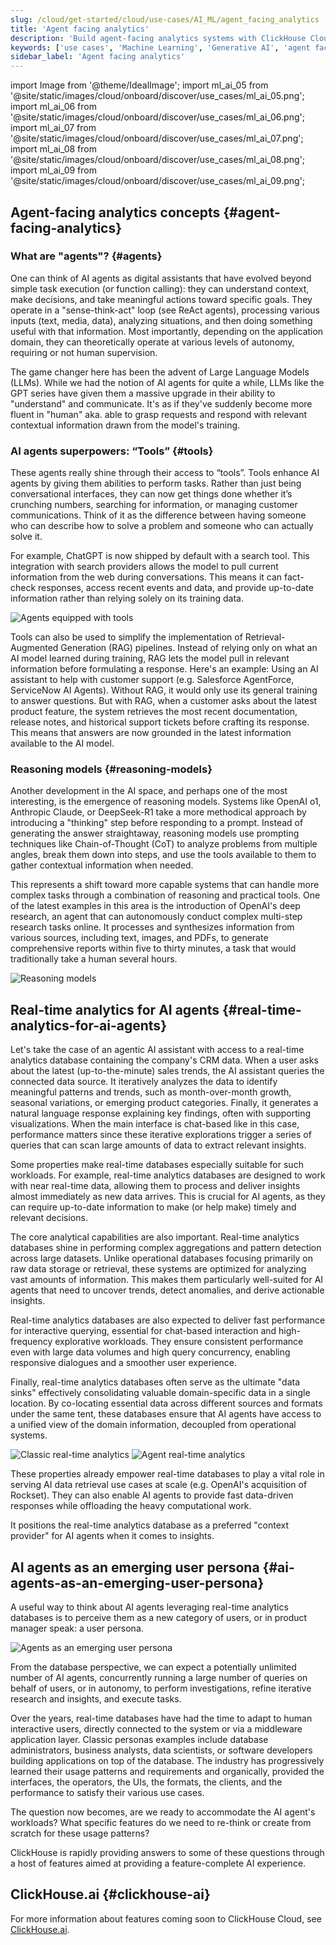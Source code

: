 ```yaml
---
slug: /cloud/get-started/cloud/use-cases/AI_ML/agent_facing_analytics
title: 'Agent facing analytics'
description: 'Build agent-facing analytics systems with ClickHouse Cloud for AI agents and autonomous systems requiring real-time data access'
keywords: ['use cases', 'Machine Learning', 'Generative AI', 'agent facing analytics', 'agents']
sidebar_label: 'Agent facing analytics'
---
```


import Image from '@theme/IdealImage';
import ml_ai_05 from '@site/static/images/cloud/onboard/discover/use_cases/ml_ai_05.png';
import ml_ai_06 from '@site/static/images/cloud/onboard/discover/use_cases/ml_ai_06.png';
import ml_ai_07 from '@site/static/images/cloud/onboard/discover/use_cases/ml_ai_07.png';
import ml_ai_08 from '@site/static/images/cloud/onboard/discover/use_cases/ml_ai_08.png';
import ml_ai_09 from '@site/static/images/cloud/onboard/discover/use_cases/ml_ai_09.png';

## Agent-facing analytics concepts {#agent-facing-analytics}

### What are "agents"? {#agents}

One can think of AI agents as digital assistants that have evolved beyond
simple task execution (or function calling): they can understand context,
make decisions, and take meaningful actions toward specific goals. They
operate in a "sense-think-act" loop (see ReAct agents), processing various
inputs (text, media, data), analyzing situations, and then doing something
useful with that information. Most importantly, depending on the application
domain, they can theoretically operate at various levels of autonomy,
requiring or not human supervision.

The game changer here has been the advent of Large Language Models (LLMs).
While we had the notion of AI agents for quite a while, LLMs like the GPT
series have given them a massive upgrade in their ability to "understand"
and communicate. It's as if they've suddenly become more fluent in "human"
aka. able to grasp requests and respond with relevant contextual information
drawn from the model's training.

### AI agents superpowers: “Tools” {#tools}

These agents really shine through their access to “tools”. Tools enhance AI agents
by giving them abilities to perform tasks. Rather than just being conversational 
interfaces, they can now get things done whether it’s crunching numbers, searching
for information, or managing customer communications. Think of it as the difference
between having someone who can describe how to solve a problem and someone who 
can actually solve it.

For example, ChatGPT is now shipped by default with a search tool. This 
integration with search providers allows the model to pull current information
from the web during conversations. This means it can fact-check responses, access
recent events and data, and provide up-to-date information rather than relying 
solely on its training data.

<Image img={ml_ai_05} alt="Agents equipped with tools" size="md"/>

Tools can also be used to simplify the implementation of Retrieval-Augmented
Generation (RAG) pipelines. Instead of relying only on what an AI model
learned during training, RAG lets the model pull in relevant information
before formulating a response. Here's an example: Using an AI assistant to
help with customer support (e.g. Salesforce AgentForce, ServiceNow AI
Agents). Without RAG, it would only use its general training to answer
questions. But with RAG, when a customer asks about the latest product
feature, the system retrieves the most recent documentation, release notes,
and historical support tickets before crafting its response. This means that
answers are now grounded in the latest information available to the AI
model.

### Reasoning models {#reasoning-models}

Another development in the AI space, and perhaps one of the most
interesting, is the emergence of reasoning models. Systems like OpenAI o1,
Anthropic Claude, or DeepSeek-R1 take a more methodical approach by
introducing a "thinking" step before responding to a prompt. Instead of
generating the answer straightaway, reasoning models use prompting
techniques like Chain-of-Thought (CoT) to analyze problems from multiple
angles, break them down into steps, and use the tools available to them to
gather contextual information when needed.

This represents a shift toward more capable systems that can handle more
complex tasks through a combination of reasoning and practical tools. One of
the latest examples in this area is the introduction of OpenAI's deep
research, an agent that can autonomously conduct complex multi-step research
tasks online. It processes and synthesizes information from various sources,
including text, images, and PDFs, to generate comprehensive reports within five
to thirty minutes, a task that would traditionally take a human several hours.

<Image img={ml_ai_06} alt="Reasoning models" size="md"/>

## Real-time analytics for AI agents {#real-time-analytics-for-ai-agents}

Let's take the case of an agentic AI assistant with access to a
real-time analytics database containing the company's CRM data. When a user asks
about the latest (up-to-the-minute) sales trends, the AI assistant queries the 
connected data source. It iteratively analyzes the data to identify meaningful 
patterns and trends, such as month-over-month growth, seasonal variations, or 
emerging product categories. Finally, it generates a natural language response 
explaining key findings, often with supporting visualizations. When the main 
interface is chat-based like in this case, performance matters since these 
iterative explorations trigger a series of queries that can scan large amounts of
data to extract relevant insights.

Some properties make real-time databases especially suitable for such
workloads. For example, real-time analytics databases are designed to work
with near real-time data, allowing them to process and deliver insights
almost immediately as new data arrives. This is crucial for AI agents, as
they can require up-to-date information to make (or help make) timely and
relevant decisions.

The core analytical capabilities are also important. Real-time analytics
databases shine in performing complex aggregations and pattern detection
across large datasets. Unlike operational databases focusing primarily on
raw data storage or retrieval, these systems are optimized for analyzing
vast amounts of information. This makes them particularly well-suited for AI
agents that need to uncover trends, detect anomalies, and derive actionable
insights.

Real-time analytics databases are also expected to deliver fast
performance for interactive querying, essential for chat-based interaction
and high-frequency explorative workloads. They ensure consistent performance
even with large data volumes and high query concurrency, enabling responsive
dialogues and a smoother user experience.

Finally, real-time analytics databases often serve as the ultimate "data
sinks" effectively consolidating valuable domain-specific data in a single
location. By co-locating essential data across different sources and formats
under the same tent, these databases ensure that AI agents have access to a
unified view of the domain information, decoupled from operational systems.

<Image img={ml_ai_07} alt="Classic real-time analytics" size="md"/>

<Image img={ml_ai_08} alt="Agent real-time analytics" size="md"/>

These properties already empower real-time databases to play a vital role
in serving AI data retrieval use cases at scale (e.g. OpenAI's acquisition
of Rockset). They can also enable AI agents to provide fast data-driven
responses while offloading the heavy computational work.

It positions the real-time analytics database as a preferred "context
provider" for AI agents when it comes to insights.

## AI agents as an emerging user persona {#ai-agents-as-an-emerging-user-persona}

A useful way to think about AI agents leveraging real-time analytics databases 
is to perceive them as a new category of users, or in product manager speak: 
a user persona.

<Image img={ml_ai_09} alt="Agents as an emerging user persona" size="md"/>

From the database perspective, we can expect a potentially unlimited number of 
AI agents, concurrently running a large number of queries on behalf of users, 
or in autonomy, to perform investigations, refine iterative research and insights,
and execute tasks.

Over the years, real-time databases have had the time to adapt to human 
interactive users, directly connected to the system or via a middleware 
application layer. Classic personas examples include database administrators, 
business analysts, data scientists, or software developers building applications
on top of the database. The industry has progressively learned their usage 
patterns and requirements and organically, provided the interfaces, the operators,
the UIs, the formats, the clients, and the performance to satisfy their various 
use cases.

The question now becomes, are we ready to accommodate the AI agent's workloads? 
What specific features do we need to re-think or create from scratch for these 
usage patterns?

ClickHouse is rapidly providing answers to some of these questions through a host
of features aimed at providing a feature-complete AI experience.

## ClickHouse.ai {#clickhouse-ai}

For more information about features coming soon to ClickHouse Cloud, see [ClickHouse.ai](https://clickhouse.com/clickhouse-ai/).
